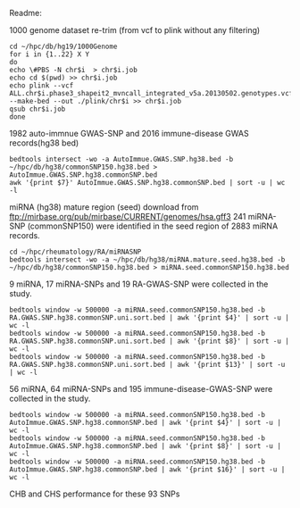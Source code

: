 Readme:

1000 genome dataset re-trim (from vcf to plink without any filtering)
```
cd ~/hpc/db/hg19/1000Genome
for i in {1..22} X Y
do
echo \#PBS -N chr$i  > chr$i.job
echo cd $(pwd) >> chr$i.job
echo plink --vcf ALL.chr$i.phase3_shapeit2_mvncall_integrated_v5a.20130502.genotypes.vcf --make-bed --out ./plink/chr$i >> chr$i.job
qsub chr$i.job
done
```

1982 auto-immnue GWAS-SNP and 2016 immune-disease GWAS records(hg38 bed)
```
bedtools intersect -wo -a AutoImmue.GWAS.SNP.hg38.bed -b ~/hpc/db/hg38/commonSNP150.hg38.bed > AutoImmue.GWAS.SNP.hg38.commonSNP.bed
awk '{print $7}' AutoImmue.GWAS.SNP.hg38.commonSNP.bed | sort -u | wc -l 
```
miRNA (hg38) mature region (seed) download from ftp://mirbase.org/pub/mirbase/CURRENT/genomes/hsa.gff3
241 miRNA-SNP (commonSNP150) were identified in the seed region of 2883 miRNA records.
```
cd ~/hpc/rheumatology/RA/miRNASNP
bedtools intersect -wo -a ~/hpc/db/hg38/miRNA.mature.seed.hg38.bed -b ~/hpc/db/hg38/commonSNP150.hg38.bed > miRNA.seed.commonSNP150.hg38.bed
```
9 miRNA, 17 miRNA-SNPs and 19 RA-GWAS-SNP were collected in the study.
```
bedtools window -w 500000 -a miRNA.seed.commonSNP150.hg38.bed -b RA.GWAS.SNP.hg38.commonSNP.uni.sort.bed | awk '{print $4}' | sort -u | wc -l
bedtools window -w 500000 -a miRNA.seed.commonSNP150.hg38.bed -b RA.GWAS.SNP.hg38.commonSNP.uni.sort.bed | awk '{print $8}' | sort -u | wc -l
bedtools window -w 500000 -a miRNA.seed.commonSNP150.hg38.bed -b RA.GWAS.SNP.hg38.commonSNP.uni.sort.bed | awk '{print $13}' | sort -u | wc -l
```

56 miRNA, 64 miRNA-SNPs and 195 immune-disease-GWAS-SNP were collected in the study.
```
bedtools window -w 500000 -a miRNA.seed.commonSNP150.hg38.bed -b AutoImmue.GWAS.SNP.hg38.commonSNP.bed | awk '{print $4}' | sort -u | wc -l
bedtools window -w 500000 -a miRNA.seed.commonSNP150.hg38.bed -b AutoImmue.GWAS.SNP.hg38.commonSNP.bed | awk '{print $8}' | sort -u | wc -l
bedtools window -w 500000 -a miRNA.seed.commonSNP150.hg38.bed -b AutoImmue.GWAS.SNP.hg38.commonSNP.bed | awk '{print $16}' | sort -u | wc -l
```
CHB and CHS performance for these 93 SNPs
```

```

